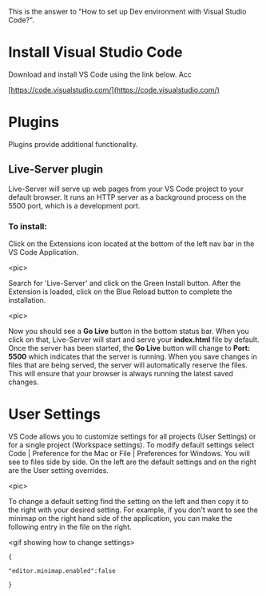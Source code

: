 This is the answer to "How to set up Dev environment with Visual Studio Code?".

# Install Visual Studio Code

Download and install VS Code using the link below.  Acc

[https://code.visualstudio.com/](https://code.visualstudio.com/)

# Plugins

Plugins provide additional functionality.

## Live-Server plugin

Live-Server will serve up web pages from your VS Code project to your default browser.  It runs an HTTP server as a background process on the 5500 port, which is a development port.

### To install:

Click on the Extensions icon located at the bottom of the left nav bar in the VS Code Application.

&lt;pic&gt;

Search for 'Live-Server' and click on the Green Install button.  After the Extension is loaded, click on the Blue Reload button to complete the installation.

&lt;pic&gt;

Now you should see a **Go Live** button in the bottom status bar.  When you click on that, Live-Server will start and serve your **index.html**  file by default.  Once the server has been started, the **Go Live** button will change to  **Port: 5500** which indicates that the server is running.  When you save changes in files that are being served, the server will automatically reserve the files.  This will ensure that your browser is always running the latest saved changes.

# User Settings

VS Code allows you to customize settings for all projects \(User Settings\) or for a single project \(Workspace settings\).  To modify default settings select Code \| Preference for the Mac or File \| Preferences for Windows.  You will see to files side by side.  On the left are the default settings and on the right are the User setting overrides.

&lt;pic&gt;

To change a default setting find the setting on the left and then copy it to the right with your desired setting.  For example, if you don't want to see the minimap on the right hand side of the application, you can make the following entry in the file on the right.

&lt;gif showing how to change settings&gt;

`{`

`"editor.minimap.enabled":false`

`}`

